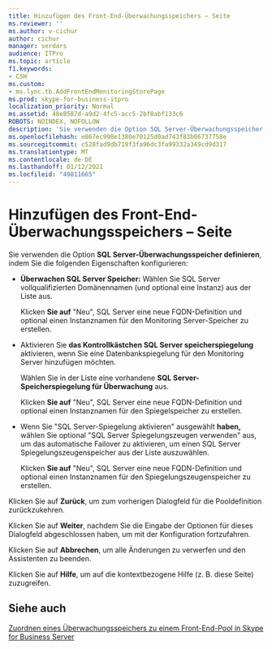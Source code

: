 ```yaml
---
title: Hinzufügen des Front-End-Überwachungsspeichers – Seite
ms.reviewer: ''
ms.author: v-cichur
author: cichur
manager: serdars
audience: ITPro
ms.topic: article
f1.keywords:
- CSH
ms.custom:
- ms.lync.tb.AddFrontEndMonitoringStorePage
ms.prod: skype-for-business-itpro
localization_priority: Normal
ms.assetid: 48e8587d-a9d2-4fc5-acc5-2bf0abf133c6
ROBOTS: NOINDEX, NOFOLLOW
description: 'Sie verwenden die Option SQL Server-Überwachungsspeicher definieren, indem Sie die folgenden Eigenschaften konfigurieren:'
ms.openlocfilehash: e867ec998e1380e70125d0ad743f83b06737758e
ms.sourcegitcommit: c528fad9db719f3fa96dc3fa99332a349cd9d317
ms.translationtype: MT
ms.contentlocale: de-DE
ms.lasthandoff: 01/12/2021
ms.locfileid: "49811665"
---
```

# <a name="add-front-end-monitoring-store-page"></a>Hinzufügen des Front-End-Überwachungsspeichers – Seite
 
Sie verwenden die Option **SQL Server-Überwachungsspeicher definieren**, indem Sie die folgenden Eigenschaften konfigurieren:
  
- **Überwachen SQL Server Speicher:** Wählen Sie SQL Server vollqualifizierten Domänennamen (und optional eine Instanz) aus der Liste aus.
    
    Klicken **Sie auf** "Neu", SQL Server eine neue FQDN-Definition und optional einen Instanznamen für den Monitoring Server-Speicher zu erstellen.
    
- Aktivieren Sie **das Kontrollkästchen SQL Server speicherspiegelung** aktivieren, wenn Sie eine Datenbankspiegelung für den Monitoring Server hinzufügen möchten.
    
    Wählen Sie in der Liste eine vorhandene **SQL Server-Speicherspiegelung für Überwachung** aus.
    
    Klicken **Sie auf** "Neu", SQL Server eine neue FQDN-Definition und optional einen Instanznamen für den Spiegelspeicher zu erstellen.
    
- Wenn Sie "SQL Server-Spiegelung aktivieren" ausgewählt  **haben,** wählen Sie optional "SQL Server Spiegelungszeugen verwenden" aus, um das automatische Failover zu aktivieren, um einen SQL Server Spiegelungszeugenspeicher aus der Liste auszuwählen.
    
    Klicken **Sie auf** "Neu", SQL Server eine neue FQDN-Definition und optional einen Instanznamen für den Spiegelungszeugenspeicher zu erstellen.
    
Klicken Sie auf **Zurück**, um zum vorherigen Dialogfeld für die Pooldefinition zurückzukehren.
  
Klicken Sie auf **Weiter**, nachdem Sie die Eingabe der Optionen für dieses Dialogfeld abgeschlossen haben, um mit der Konfiguration fortzufahren.
  
Klicken Sie auf **Abbrechen**, um alle Änderungen zu verwerfen und den Assistenten zu beenden.
  
Klicken Sie auf **Hilfe**, um auf die kontextbezogene Hilfe (z. B. diese Seite) zuzugreifen.
  
## <a name="see-also"></a>Siehe auch

[Zuordnen eines Überwachungsspeichers zu einem Front-End-Pool in Skype for Business Server](../../../deploy/deploy-monitoring/associate-a-monitoring-store.md)
